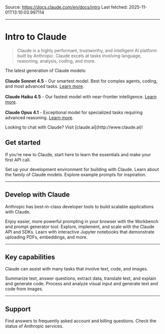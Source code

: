 Source: https://docs.claude.com/en/docs/intro
Last fetched: 2025-11-01T13:10:03.997114

---

# Intro to Claude

> Claude is a highly performant, trustworthy, and intelligent AI platform built by Anthropic. Claude excels at tasks involving language, reasoning, analysis, coding, and more.

<Tip>The latest generation of Claude models:<br /><br />
**Claude Sonnet 4.5** - Our smartest model. Best for complex agents, coding, and most advanced tasks. [Learn more](https://www.anthropic.com/news/claude-sonnet-4-5).<br /><br />
**Claude Haiku 4.5** - Our fastest model with near-frontier intelligence. [Learn more](https://www.anthropic.com/news/claude-haiku-4-5).<br /><br />
**Claude Opus 4.1** - Exceptional model for specialized tasks requiring advanced reasoning. [Learn more](https://www.anthropic.com/news/claude-opus-4-1).</Tip>

<Note>
  Looking to chat with Claude? Visit [claude.ai](http://www.claude.ai)!
</Note>

## Get started

If you’re new to Claude, start here to learn the essentials and make your first API call.

<CardGroup cols={3}>
  <Card title="Get started" icon="check" href="/en/docs/get-started">
    Set up your development environment for building with Claude.
  </Card>

  <Card title="Learn about Claude" icon="head-side-gear" href="/en/docs/about-claude/models/overview">
    Learn about the family of Claude models.
  </Card>

  <Card title="Prompt Library" icon="books" href="/en/resources/prompt-library/library">
    Explore example prompts for inspiration.
  </Card>
</CardGroup>

***

## Develop with Claude

Anthropic has best-in-class developer tools to build scalable applications with Claude.

<CardGroup cols={3}>
  <Card title="Developer Console" icon="laptop" href="https://console.anthropic.com">
    Enjoy easier, more powerful prompting in your browser with the Workbench and prompt generator tool.
  </Card>

  <Card title="API Reference" icon="code" href="/en/api/overview">
    Explore, implement, and scale with the Claude API and SDKs.
  </Card>

  <Card title="Claude Cookbook" icon="hat-chef" href="https://github.com/anthropics/anthropic-cookbook">
    Learn with interactive Jupyter notebooks that demonstrate uploading PDFs, embeddings, and more.
  </Card>
</CardGroup>

***

## Key capabilities

Claude can assist with many tasks that involve text, code, and images.

<CardGroup cols={2}>
  <Card title="Text and code generation" icon="input-text" href="/en/docs/build-with-claude/text-generation">
    Summarize text, answer questions, extract data, translate text, and explain and generate code.
  </Card>

  <Card title="Vision" icon="image" href="/en/docs/build-with-claude/vision">
    Process and analyze visual input and generate text and code from images.
  </Card>
</CardGroup>

***

## Support

<CardGroup cols={2}>
  <Card title="Help Center" icon="circle-question" href="https://support.claude.com/en/">
    Find answers to frequently asked account and billing questions.
  </Card>

  <Card title="Service Status" icon="chart-line" href="https://www.claude.com/status">
    Check the status of Anthropic services.
  </Card>
</CardGroup>
